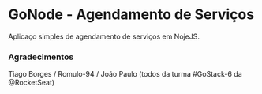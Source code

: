 # GoNode - Agendamento de Serviços
<p> Aplicaço simples de agendamento de serviços em NojeJS.</p>

<h3>Agradecimentos</h3>
<p>Tiago Borges / Romulo-94 / João Paulo (todos da turma #GoStack-6 da @RocketSeat)</p>
